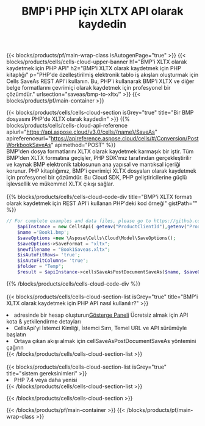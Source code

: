 ﻿---
title:  BMP'i PHP için XLTX API olarak kaydedin
description:  Microsoft Excel ve OpenOffice Hesaplama için Bulut API'leri ve SDK'lar Elektronik tabloyu diğer biçim dosyasına dönüştürün.
url: /tr/php/saveas/bmp-to-xltx/
---
{{< blocks/products/pf/main-wrap-class isAutogenPage="true" >}}
{{< blocks/products/cells/cells-cloud-upper-banner h1="BMP\'i XLTX olarak kaydetmek için PHP API" h2="BMP\'i XLTX olarak kaydetmek için PHP kitaplığı" p="PHP\'de özelleştirilmiş elektronik tablo iş akışları oluşturmak için Cells SaveAs REST API\'i kullanın. Bu, PHP\'i kullanarak BMP\'i XLTX ve diğer belge formatlarını çevrimiçi olarak kaydetmek için profesyonel bir çözümdür." urlsection="saveas/bmp-to-xltx/" >}}
{{< blocks/products/pf/main-container >}}

{{< blocks/products/cells/cells-cloud-section isGrey="true" title="Bir BMP dosyasını PHP\'de XLTX olarak kaydedin" >}}
{{% blocks/products/cells/cells-cloud-api-reference apiurl="https://api.aspose.cloud/v3.0/cells/{name}/SaveAs" apireferenceurl="https://apireference.aspose.cloud/cells/#/Conversion/PostWorkbookSaveAs" apimethod="POST" %}}
<br/>
BMP'den dosya formatlarını XLTX olarak kaydetmek karmaşık bir iştir. Tüm BMP'den XLTX formatına geçişler, PHP SDK'mız tarafından gerçekleştirilir ve kaynak BMP elektronik tablosunun ana yapısal ve mantıksal içeriği korunur. PHP kitaplığımız, BMP'i çevrimiçi XLTX dosyaları olarak kaydetmek için profesyonel bir çözümdür. Bu Cloud SDK, PHP geliştiricilerine güçlü işlevsellik ve mükemmel XLTX çıkışı sağlar.
<br/>
<br/>
{{% blocks/products/cells/cells-cloud-code-div title="BMP\'i XLTX formatı olarak kaydetmek için REST API\'i kullanan PHP\'deki kod örneği" gistPath="" %}}
  
```php
// For complete examples and data files, please go to https://github.com/aspose-cells-cloud/aspose-cells-cloud-php/
    $apiInstance = new CellsApi( getenv("ProductClientId"),getenv("ProductClientSecret") );
    $name ='Book1.bmp';
    $saveOptions =new \Aspose\Cells\Cloud\Model\SaveOptions();
    $saveOptions->SaveFormat = "xltx";
    $newfilename = "Book1Saveas.xltx";
    $isAutoFitRows= 'true';
    $isAutoFitColumns= 'true';
    $folder = "Temp";
    $result = $apiInstance->cellsSaveAsPostDocumentSaveAs($name, $saveOptions, $newfilename,$isAutoFitRows, $isAutoFitColumns, $folder);
```
  
{{% /blocks/products/cells/cells-cloud-code-div %}}
<br/>
<br/>
{{< blocks/products/cells/cells-cloud-section-list isGrey="true" title="BMP\'i XLTX olarak kaydetmek için PHP API nasıl kullanılır?" >}}
<li> adresinde bir hesap oluşturun<a href="https://dashboard.aspose.cloud/">Gösterge Paneli</a> Ücretsiz almak için API kota & yetkilendirme detayları</li>
<li>CellsApi'yi İstemci Kimliği, İstemci Sırrı, Temel URL ve API sürümüyle başlatın</li>
<li>Ortaya çıkan akışı almak için cellSaveAsPostDocumentSaveAs yöntemini çağırın</li>
{{< /blocks/products/cells/cells-cloud-section-list >}}
<br/>
<br/>
{{< blocks/products/cells/cells-cloud-section-list isGrey="true" title="sistem gereksinimleri" >}}
<li>PHP 7.4 veya daha yenisi</li>
{{< /blocks/products/cells/cells-cloud-section-list >}}

{{< /blocks/products/cells/cells-cloud-section >}}

{{< /blocks/products/pf/main-container >}}
{{< /blocks/products/pf/main-wrap-class >}}
